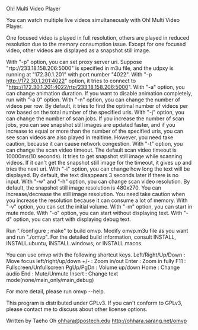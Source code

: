 Oh! Multi Video Player

You can watch multiple live videos simultaneously with Oh! Multi Video Player.

One focused video is played in full resolution, others are played in reduced
resolution due to the memory consumption issue. Except for one focused video,
other videos are displayed as a snapshot still image.

With "-p" option, you can set proxy server uri. Suppose
"rtp://233.18.158.206:5000" is specified in m3u file, and the udpxy is running
at "172.30.1.201" with port number "4022". With "-p http://172.30.1.201:4022"
option, it tries to connect to
"http://172.30.1.201:4022/rtp/233.18.158.206:5000".
With "-a" option, you can change animation duration. If you want to disable
animation completely, run with "-a 0" option.
With "-n" option, you can change the number of videos per row. By default,
it tries to find the optimal number of videos per row based on the total number
of the specified uris.
With "-j" option, you can change the number of scan jobs. If you increase the
number of scan jobs, you can see snapshot still images are updated faster, and
if you increase to equal or more than the number of the specified uris, you can
see scan videos are also played in realtime. However, you need take caution,
because it can cause network congestion.
With "-t" option, you can change the scan video timeout. The default scan video
timeout is 10000ms(10 seconds). It tries to get snapshot still image while
scanning videos. If it can't get the snapshot still image for the timeout, it
gives up and tries the next uri.
With "-i" option, you can change how long the text will be displayed. By
default, the text disappears 3 seconds later if there is no input.
With "-w" and "-h" option, you can change scan video resolution. By default,
the snapshot still image resolution is 480x270. You can increase/decrease the
still image resolution. You need take caution when you increase the resolution
because it can consume a lot of memory.
With "-v" option, you can set the initial volume.
With "-m" option, you can start in mute mode.
With "-o" option, you can start without displaying text.
With "-d" option, you can start with displaying debug text.

Run "./configure ; make" to build omvp. Modify omvp.m3u file as you want and
run "./omvp". For the detailed build information, consult INSTALL,
INSTALL.ubuntu, INSTALL.windows, or INSTALL.macos.

You can use omvp with the following shortcut keys.
Left/Right/Up/Down : Move focus left/right/up/down
+/-                : Zoom in/out
Enter              : Zoom in fully
F11                : Fullscreen/Unfullscreen
PgUp/PgDn          : Volume up/down
Home               : Change audio
End                : Mute/Unmute
Insert             : Change text mode(none/main_only/main_debug)

For more detail, please run omvp --help.

This program is distributed under GPLv3. If you can't conform to GPLv3,
please contact me to discuss about other license options.

Written by Taeho Oh <ohhara@postech.edu>
http://ohhara.sarang.net/omvp
